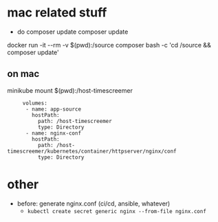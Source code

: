 # mac related stuff

- do composer update
composer update

docker run -it --rm -v $(pwd):/source composer bash -c 'cd /source && composer update'

## on mac
minikube mount $(pwd):/host-timescreemer
```
     volumes:
      - name: app-source
        hostPath:
          path: /host-timescreemer
          type: Directory
      - name: nginx-conf
        hostPath:
          path: /host-timescreemer/kubernetes/container/httpserver/nginx/conf
          type: Directory
```

# other
- before: generate nginx.conf (ci/cd, ansible, whatever)
    - `kubectl create secret generic nginx --from-file nginx.conf`
